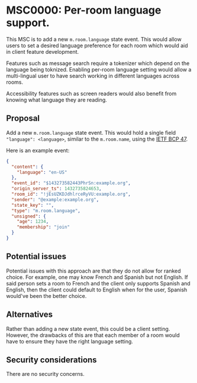 # MSC0000: Per-room language support.

This MSC is to add a new `m.room.language` state event. This would allow users to set a desired
language preference for each room which would aid in client feature development.

Features such as message search require a tokenizer which depend on the language being toknized.
Enabling per-room language setting would allow a multi-lingual user to have search working in 
different languages across rooms.

Accessibility features such as screen readers would also benefit from knowing what language they
are reading.

## Proposal

Add a new `m.room.language` state event. This would hold a single field `"language": <language>`, 
similar to the `m.room.name`, using the 
[IETF BCP 47](https://developer.mozilla.org/en-US/docs/Glossary/BCP_47_language_tag).

Here is an example event:
```json
{
  "content": {
    "language": "en-US"
  },
  "event_id": "$143273582443PhrSn:example.org",
  "origin_server_ts": 1432735824653,
  "room_id": "!jEsUZKDJdhlrceRyVU:example.org",
  "sender": "@example:example.org",
  "state_key": "",
  "type": "m.room.language",
  "unsigned": {
    "age": 1234,
    "membership": "join"
  }
}
```

## Potential issues

Potential issues with this approach are that they do not allow for ranked choice. For example,
one may know French and Spanish but not English. If said person sets a room to French and the 
client only supports Spanish and English, then the client could default to English when for the
user, Spanish would've been the better choice.

## Alternatives

Rather than adding a new state event, this could be a client setting. However, the drawbacks of
this are that each member of a room would have to ensure they have the right language setting. 

## Security considerations

There are no security concerns. 

